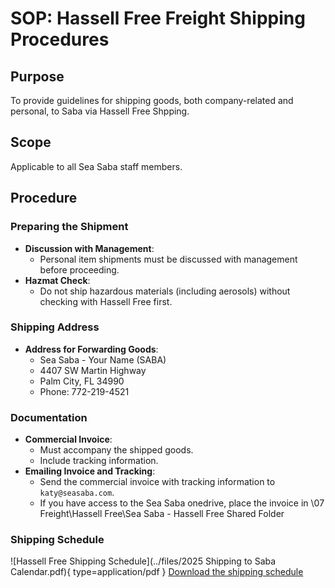 # SOP: Hassell Free Freight Shipping Procedures

## Purpose
To provide guidelines for shipping goods, both company-related and personal, to Saba via Hassell Free Shpping.

## Scope
Applicable to all Sea Saba staff members.

## Procedure

### Preparing the Shipment
- **Discussion with Management**:
    - Personal item shipments must be discussed with management before proceeding.
- **Hazmat Check**:
    - Do not ship hazardous materials (including aerosols) without checking with Hassell Free first.

### Shipping Address
- **Address for Forwarding Goods**:
    - Sea Saba - Your Name (SABA)
    - 4407 SW Martin Highway
    - Palm City, FL 34990
    - Phone: 772-219-4521

### Documentation
- **Commercial Invoice**:
    - Must accompany the shipped goods.
    - Include tracking information.
- **Emailing Invoice and Tracking**:
    - Send the commercial invoice with tracking information to `katy@seasaba.com`.
    - If you have access to the Sea Saba onedrive, place the invoice in \07 Freight\Hassell Free\Sea Saba - Hassell Free Shared Folder

### Shipping Schedule
![Hassell Free Shipping Schedule](../files/2025 Shipping to Saba Calendar.pdf){ type=application/pdf }
[Download the shipping schedule](../files/2025%20Shipping%20to%20Saba%20Calendar.pdf)
